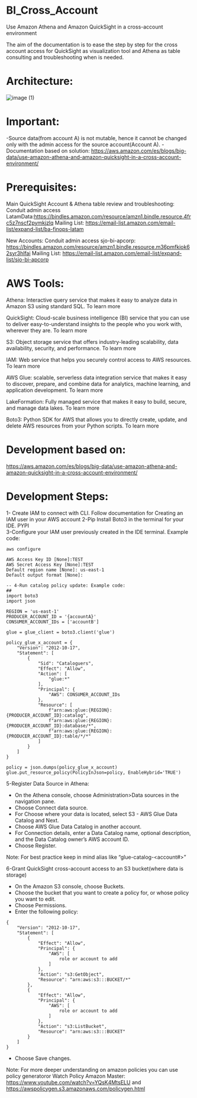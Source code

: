 # BI_Cross_Account

Use Amazon Athena and Amazon QuickSight in a cross-account environment

The aim of the documentation is to ease the step by step for the cross account access for QuickSight as visualization tool and Athena as table consulting and troubleshooting when is needed. 


# Architecture:

![image (1)](https://github.com/acunah105/BI_Cross_Account/assets/62151237/5378d100-20be-43d5-b119-d64d79e03d84)


# Important:

-Source data(from account A) is not mutable, hence it cannot be changed only with the admin access for the source account(Account A).
-Documentation based on solution: https://aws.amazon.com/es/blogs/big-data/use-amazon-athena-and-amazon-quicksight-in-a-cross-account-environment/


# Prerequisites:

Main QuickSight Account & Athena table review and troubleshooting:
Conduit admin access LatamData:https://bindles.amazon.com/resource/amzn1.bindle.resource.4frc5z7nscf2pymkjzlq
Mailing List: https://email-list.amazon.com/email-list/expand-list/ba-finops-latam

New Accounts:
Conduit admin access sjo-bi-apcorp: https://bindles.amazon.com/resource/amzn1.bindle.resource.m36pmfkiok62syr3hlfai
Mailing List: https://email-list.amazon.com/email-list/expand-list/sjo-bi-apcorp


# AWS Tools:


Athena: Interactive query service that makes it easy to analyze data in Amazon S3 using standard SQL. To learn more 

QuickSight: Cloud-scale business intelligence (BI) service that you can use to deliver easy-to-understand insights to the people who you work with, wherever they are. To learn more

S3: Object storage service that offers industry-leading scalability, data availability, security, and performance. To learn more

IAM: Web service that helps you securely control access to AWS resources. To learn more

AWS Glue:  scalable, serverless data integration service that makes it easy to discover, prepare, and combine data for analytics, machine learning, and application development. To learn more

LakeFormation: Fully managed service that makes it easy to build, secure, and manage data lakes. To learn more

Boto3: Python SDK for AWS that allows you to directly create, update, and delete AWS resources from your Python scripts. To learn more


# Development based on:

 https://aws.amazon.com/es/blogs/big-data/use-amazon-athena-and-amazon-quicksight-in-a-cross-account-environment/


# Development Steps: 


1- Create IAM to connect with CLI. Follow documentation for Creating an IAM user in your AWS account
2-Pip Install Boto3 in the terminal for your IDE. PYPI   
3-Configure your IAM user previously created in the IDE terminal. Example code:

```
aws configure 

AWS Access Key ID [None]:TEST
AWS Secret Access Key [None]:TEST
Default region name [None]: us-east-1 
Default output format [None]: 

-- 4-Run catalog policy update: Example code:
##
import boto3
import json

REGION = 'us-east-1'
PRODUCER_ACCOUNT_ID = '{accountA}'
CONSUMER_ACCOUNT_IDs = ['accountB']

glue = glue_client = boto3.client('glue')

policy_glue_x_account = {
    "Version": "2012-10-17",
    "Statement": [
        {
            "Sid": "Cataloguers",
            "Effect": "Allow",
            "Action": [
                "glue:*"
            ],
            "Principal": {
                "AWS": CONSUMER_ACCOUNT_IDs
            },
            "Resource": [
                f"arn:aws:glue:{REGION}:{PRODUCER_ACCOUNT_ID}:catalog",
                f"arn:aws:glue:{REGION}:{PRODUCER_ACCOUNT_ID}:database/*",
                f"arn:aws:glue:{REGION}:{PRODUCER_ACCOUNT_ID}:table/*/*"
            ]
        }
    ]
}

policy = json.dumps(policy_glue_x_account)
glue.put_resource_policy(PolicyInJson=policy, EnableHybrid='TRUE')
```

5-Register Data Source in Athena:

* On the Athena console, choose Administration>Data sources in the navigation pane.
* Choose Connect data source.
* For Choose where your data is located, select S3 - AWS Glue Data Catalog and Next.
* Choose AWS Glue Data Catalog in another account.
* For Connection details, enter a Data Catalog name, optional description, and the Data Catalog owner’s AWS account ID.
* Choose Register.

Note: For best practice keep in mind alias like “glue-catalog-<account#>”

6-Grant QuickSight cross-account access to an S3 bucket(where data is storage)

* On the Amazon S3 console, choose Buckets.
* Choose the bucket that you want to create a policy for, or whose policy you want to edit.
* Choose Permissions.
* Enter the following policy:

```
{
    "Version": "2012-10-17",
    "Statement": [
        {
            "Effect": "Allow",
            "Principal": {
                "AWS": [
                    role or account to add
                ]
            },
            "Action": "s3:GetObject",
            "Resource": "arn:aws:s3:::BUCKET/*"
        },
        {
            "Effect": "Allow",
            "Principal": {
                "AWS": [
                    role or account to add
                ]
            },
            "Action": "s3:ListBucket",
            "Resource": "arn:aws:s3:::BUCKET"
        }
    ]
}
```
* Choose Save changes.

Note: For more deeper understanding on amazon policies you can use policy generatoror Watch Policy Amazon Master: https://www.youtube.com/watch?v=YQsK4MtsELU and https://awspolicygen.s3.amazonaws.com/policygen.html
